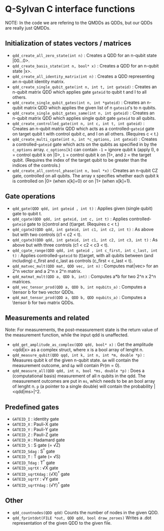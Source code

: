 # Q-Sylvan C interface functions

NOTE: In the code we are refering to the QMDDs as QDDs, but our QDDs are really just QMDDs.

## Initialization of states vectors / matrices
* `qdd_create_all_zero_state(int n)` : Creates a QDD for an n-qubit state |00...0>. 
* `qdd_create_basis_state(int n, bool* x)` : Creates a QDD for an n-qubit state |x>.
* `qdd_create_all_identity_matrix(int n)` : Creates a QDD representing an n-qubit identity matrix.
* `qdd_create_single_qubit_gate(int n, int t, int gateid)` : Creates an n-qubit matrix QDD which applies gate `gateid` to qubit t and I to all others.
* `qdd_create_single_qubit_gates(int n, int *gateid)` : Creates an n-qubit matrix QDD which applies the given list of n `gatesid`'s to n qubits.
* `qdd_create_single_qubit_gates_same(int n, int gateid)` : Creates an n-qubit matrix QDD which applies single qubit gate `gateid` to all qubits.
* `qdd_create_controlled_gate(int n, int c, int t, int gateid)` : Creates an n-qubit matrix QDD which acts as a controlled-`gateid` gate on target qubit t with control qubit c, and I on all others. (Requires c < t.)
* `qdd_create_multi_cgate(int n, int *c_options, int gateid)` : Creates a controlled-`gateid` gate which acts on the qubits as specified in by the `c_options` array. `c_options[k]` can contain `-1` = ignore qubit k (apply I), `0` = control qubit k on |0>, `1` = control qubit k on |1>, and `2` = the target qubit. (Requires the index of the target qubit to be greater than the indices of the controls.)
* `qdd_create_all_control_phase(int n, bool *x)` : Creates an n-qubit CZ gate, controlled on all qubits. The array x specifies whether each qubit k is controlled on |0> (when x[k]=0) or on |1> (when x[k]=1).

## Gate operations
* `qdd_gate(QDD qdd, int gateid , int t)` : Applies given (single qubit) gate to qubit t.
* `qdd_cgate(QDD qdd, int gateid, int c, int t)` : Applies controlled-`gateid` gate to (c)ontrol and (t)arget. (Requires c < t.)
* `qdd_cgate2(QDD qdd, int gateid, int c1, int c2, int t)` : As above but with two controls (c1 < c2 < t).
* `qdd_cgate3(QDD qdd, int gateid, int c1, int c2, int c3, int t)` : As above but with three controls (c1 < c2 < c3 < t).
* `qdd_cgate_range(QDD qdd, int gateid , int c_first, int c_last, int t)` : Applies controlled-`gateid` to (t)arget, with all qubits between (and including) c_first and c_last as controls (c_first < c_last < t).
* `qdd_matvec_mult(QDD mat, QDD vec, int n)` : Computes mat|vec> for an 2^n vector and a 2^n x 2^n matrix.
* `qdd_matmat_mult(QDD a, QDD b, int)` : Computes a*b for two 2^n x 2^n matrices.
* `qdd_vec_tensor_prod(QDD a, QDD b, int nqubits_a)` : Computes a \tensor b for two vector QDDs.
* `qdd_mat_tensor_prod(QDD a, QDD b, QDD nqubits_a)` : Computes a \tensor b for two matrix QDDs.

## Measurements and related
Note: For measurements, the post-measurement state is the return value of the measurement function, while the input qdd is unaffected.
* `qdd_get_amplitude_as_complex(QDD qdd, bool* x)` : Get the amplitude <qdd|x> as a complex struct, where x is a bool array of lenght n.
* `qdd_measure_qubit(QDD qqd, int k, int n, int *m, double *p)` : Measures qubit k of the given n-qubit state. `&m` will contain the measurement outcome, and `&p` will contain Pr(m = 0).
* `qdd_measure_all(QDD qdd, int n, bool *ms, double *p)` : Does a (computational basis) measurement of all n qubits in the qdd. The measurement outcomes are put in `ms`, which needs to be an bool array of lenght n. `p` (a pointer to a single double) will contain the probability |<qdd|ms>|^2.

## Predefined gates
* `GATEID_I` : identity gate
* `GATEID_X` : Pauli-X gate
* `GATEID_Y` : Pauli-Y gate
* `GATEID_Z` : Pauli-Z gate
* `GATEID_H` : Hadamard gate
* `GATEID_S` : S gate (= &radic;Z)
* `GATEID_Sdag` : S<sup>&dagger;</sup> gate
* `GATEID_T` : T gate (= &radic;S)
* `GATEID_Tdag` : T<sup>&dagger;</sup> gate
* `GATEID_sqrtX` : &radic;X gate
* `GATEID_sqrtXdag` : (&radic;X)<sup>&dagger;</sup> gate
* `GATEID_sqrtY` : &radic;Y gate
* `GATEID_sqrtYdag` : (&radic;Y)<sup>&dagger;</sup> gate


## Other
* `qdd_countnodes(QDD qdd)` Counts the number of nodes in the given QDD.
* `qdd_fprintdot(FILE *out, QDD qdd, bool draw_zeroes)` Writes a .dot representation of the given QDD to the given file.
